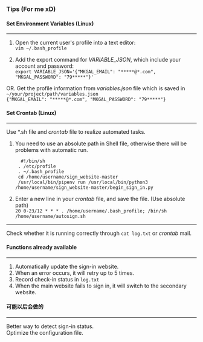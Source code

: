 ### Tips (For me xD) 

#### Set Environment Variables (Linux)
***
1. Open the current user's profile into a text editor:  
 `vim ~/.bash_profile`

2. Add the export command for *VARIABLE_JSON*, which include your account and password:  
`export VARIABLE_JSON='{"MKGAL_EMAIL": "*****@*.com", "MKGAL_PASSWORD": "79*****"}'`

OR. Get the profile information from *variables.json* file which is saved in `~/your/project/path/variables.json`  
	`{"MKGAL_EMAIL": "*****@*.com", "MKGAL_PASSWORD": "79*****"}`

#### Set Crontab (Linux)
***
Use \*.sh file and *crontab* file to realize automated tasks.  

1. You need to use an absolute path in Shell file, otherwise there will be problems with automatic run.

		 #!/bin/sh	
		. /etc/profile
		. ~/.bash_profile
		cd /home/username/sign_website-master
		/usr/local/bin/pipenv run /usr/local/bin/python3 /home/username/sign_website-master/begin_sign_in.py  

2. Enter a new line in your *crontab* file, and save the file.  (Use absolute path)  
`20 0-23/12 * * * . /home/username/.bash_profile; /bin/sh /home/username/autosign.sh`
***
Check whether it is running correctly through `cat log.txt` or *crontab* mail.

#### Functions already available
***
1. Automatically update the sign-in website.
2. When an error occurs, it will retry up to 5 times.
3. Record check-in status in `log.txt`
4. When the main website fails to sign in, it will switch to the secondary website.

#### 可能以后会做的
***
Better way to detect sign-in status.  
Optimize the configuration file.  
